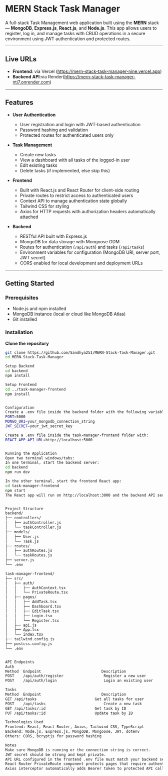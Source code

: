 # MERN Stack Task Manager

A full-stack Task Management web application built using the **MERN** stack — **MongoDB**, **Express.js**, **React.js**, and **Node.js**. This app allows users to register, log in, and manage tasks with CRUD operations in a secure environment using JWT authentication and protected routes.

---
##  Live URLs

-  **Frontend**: via Vercel (https://mern-stack-task-manager-nine.vercel.app)
-  **Backend API**:via Render(https://mern-stack-task-manager-ntj7.onrender.com)

---

## Features

- **User Authentication**
  - User registration and login with JWT-based authentication
  - Password hashing and validation
  - Protected routes for authenticated users only

- **Task Management**
  - Create new tasks
  - View a dashboard with all tasks of the logged-in user
  - Edit existing tasks
  - Delete tasks (if implemented, else skip this)

- **Frontend**
  - Built with React.js and React Router for client-side routing
  - Private routes to restrict access to authenticated users
  - Context API to manage authentication state globally
  - Tailwind CSS for styling
  - Axios for HTTP requests with authorization headers automatically attached

- **Backend**
  - RESTful API built with Express.js
  - MongoDB for data storage with Mongoose ODM
  - Routes for authentication (`/api/auth`) and tasks (`/api/tasks`)
  - Environment variables for configuration (MongoDB URI, server port, JWT secret)
  - CORS enabled for local development and deployment URLs

---

## Getting Started
### Prerequisites
- Node.js and npm installed
- MongoDB instance (local or cloud like MongoDB Atlas)
- Git installed

### Installation
**Clone the repository**
```bash
git clone https://github.com/Sandhya251/MERN-Stack-Task-Manager.git
cd MERN-Stack-Task-Manager

Setup Backend
cd backend
npm install

Setup Frontend
cd ../task-manager-frontend
npm install


Configuration
Create a .env file inside the backend folder with the following variables:
PORT=5000
MONGO_URI=your_mongodb_connection_string
JWT_SECRET=your_jwt_secret_key

Create a .env file inside the task-manager-frontend folder with:
REACT_APP_API_URL=http://localhost:5000


Running the Application
Open two terminal windows/tabs:
In one terminal, start the backend server:
cd backend
npm run dev

In the other terminal, start the frontend React app:
cd task-manager-frontend
npm start
The React app will run on http://localhost:3000 and the backend API server will run on http://localhost:5000.


Project Structure
backend/
├── controllers/
│   ├── authController.js
│   └── taskController.js
├── models/
│   ├── User.js
│   └── Task.js
├── routes/
│   ├── authRoutes.js
│   └── taskRoutes.js
├── server.js
└── .env

task-manager-frontend/
├── src/
│   ├── auth/
│   │   ├── AuthContext.tsx
│   │   └── PrivateRoute.tsx
│   ├── pages/
│   │   ├── AddTask.tsx
│   │   ├── Dashboard.tsx
│   │   ├── EditTask.tsx
│   │   ├── Login.tsx
│   │   └── Register.tsx
│   ├── api.js
│   ├── App.tsx
│   └── index.tsx
├── tailwind.config.js
├── postcss.config.js
└── .env


API Endpoints
Auth
Method	Endpoint	                       Description
POST	/api/auth/register               	Register a new user
POST	/api/auth/login                  	Login an existing user

Tasks
Method	Endpoint	                       Description
GET	/api/tasks	                        Get all tasks for user
POST	/api/tasks                       	Create a new task
GET	/api/tasks/:id                    	Get task by ID
PUT	/api/tasks/:id	                    Update task by ID

Technologies Used
Frontend: React, React Router, Axios, Tailwind CSS, TypeScript
Backend: Node.js, Express.js, MongoDB, Mongoose, JWT, dotenv
Others: CORS, bcryptjs for password hashing

Notes
Make sure MongoDB is running or the connection string is correct.
JWT secret should be strong and kept private.
API URL configured in the frontend .env file must match your backend server URL.
React Router PrivateRoute component protects pages that require authentication.
Axios interceptor automatically adds Bearer token to protected API calls.


